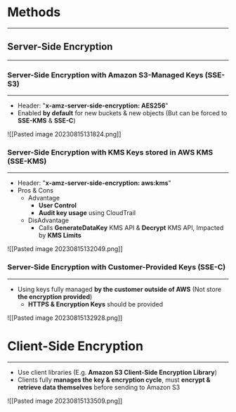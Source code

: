 # Methods
---

## Server-Side Encryption
---

### Server-Side Encryption with **Amazon S3-Managed Keys** (SSE-S3)
---

* Header: "**x-amz-server-side-encryption: AES256**"
* Enabled **by default** for new buckets & new objects (But can be forced to **SSE-KMS** & **SSE-C**)

![[Pasted image 20230815131824.png]]

### Server-Side Encryption with **KMS Keys stored in AWS KMS** (SSE-KMS)
---

* Header: "**x-amz-server-side-encryption: aws:kms**"
* Pros & Cons
	* Advantage
		* **User Control** 
		* **Audit key usage** using CloudTrail
	* DisAdvantage
		* Calls **GenerateDataKey** KMS API & **Decrypt** KMS API, Impacted by **KMS Limits**

![[Pasted image 20230815132049.png]]


### Server-Side Encryption with **Customer-Provided Keys** (SSE-C)
---

* Using keys fully managed **by the customer outside of AWS** (Not store **the encryption provided**)
	* **HTTPS & Encryption Keys** should be provided

![[Pasted image 20230815132928.png]]

# Client-Side Encryption
---

* Use client libraries (E.g. **Amazon S3 Client-Side Encryption Library**)
* Clients fully **manages the key & encryption cycle**, must **encrypt & retrieve data themselves** before sending to Amazon S3

![[Pasted image 20230815133509.png]]
